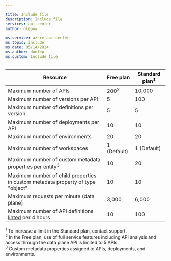```yaml
---

title: Include file
description: Include file
services: api-center
author: dlepow

ms.service: azure-api-center
ms.topic: include
ms.date: 05/14/2024
ms.author: danlep
ms.custom: Include file
---
```


| Resource | Free plan | Standard plan<sup>1</sup> |
| ---------------------------------------------------------------------- | -------------------------- |-------------|
| Maximum number of APIs | 200<sup>2</sup> |  10,000 |
| Maximum number of versions per API | 5 | 100 |
| Maximum number of definitions per version | 5  | 5 |
| Maximum number of deployments per API | 10 | 10 |
| Maximum number of environments | 20 | 20 |
| Maximum number of workspaces  | 1 (Default) | 1 (Default) |
| Maximum number of custom metadata properties per entity<sup>3</sup> | 10 | 20 |
| Maximum number of child properties in custom metadata property of type "object" | 10 |10 | 
| Maximum requests per minute (data plane) | 3,000 | 6,000  |
| Maximum number of API definitions [linted](../enable-managed-api-analysis-linting.md) per 4 hours | 10 | 100  |

<sup>1</sup> To increase a limit in the Standard plan, contact [support](https://azure.microsoft.com/support/options/).<br/>
<sup>2</sup> In the Free plan, use of full service features including API analysis and access through the data plane API is limited to 5 APIs.<br/>
<sup>3</sup> Custom metadata properties assigned to APIs, deployments, and environments.

